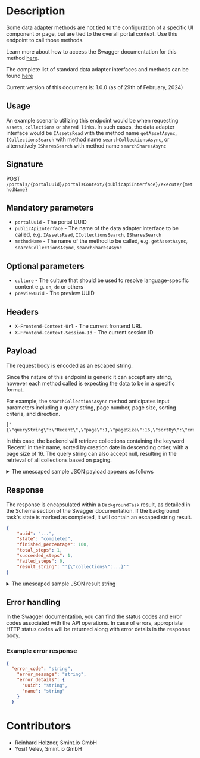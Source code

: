 Description
===========

Some data adapter methods are not tied to the configuration of a specific UI component or page, but are tied to the overall portal context. Use this endpoint to call those methods.

Learn more about how to access the Swagger documentation for this method [here](../../README.md#swagger-page).

The complete list of standard data adapter interfaces and methods can be found [here](../Interfaces/README.md)

Current version of this document is: 1.0.0 (as of 29th of February, 2024)

## Usage

An example scenario utilizing this endpoint would be when requesting `assets`, `collections` or `shared links`. In such cases, the data adapter interface would be `IAssetsRead` with the method name `getAssetAsync`, `ICollectionsSearch` with method name `searchCollectionsAsync`, or alternatively `ISharesSearch` with method name `searchSharesAsync`

## Signature

POST `/portals/{portalUuid}/portalsContext/{publicApiInterface}/execute/{methodName}`

## Mandatory parameters

- `portalUuid` - The portal UUID
- `publicApiInterface` - The name of the data adapter interface to be called, e.g. `IAssetsRead`, `ICollectionsSearch`, `ISharesSearch`
- `methodName` - The name of the method to be called, e.g. `getAssetAsync`, `searchCollectionsAsync`, `searchSharesAsync`

## Optional parameters

- `culture` - The culture that should be used to resolve language-specific content e.g. `en`, `de` or others
- `previewUuid` - The preview UUID

## Headers

- `X-Frontend-Context-Url` - The current frontend URL
- `X-Frontend-Context-Session-Id` - The current session ID

## Payload

The request body is encoded as an escaped string. 

Since the nature of this endpoint is generic it can accept any string, however each 
method called is expecting the data to be in a specific format.

For example, the `searchCollectionsAsync` method anticipates input parameters including a query string, page number, page size, sorting criteria, and direction.

```
["{\"queryString\":\"Recent\",\"page\":1,\"pageSize\":16,\"sortBy\":\"createdAt\",\"sortDirection\":1}"]
```

In this case, the backend will retrieve collections containing the keyword 'Recent' in their name, sorted by creation date in descending order, with a page size of 16. The query string can also accept null, resulting in the retrieval of all collections based on paging.

<details>
  <summary>
    The unescaped sample JSON payload appears as follows
  </summary>

```JSON
[
  {
      "queryString": "Recent",
      "page": 1,
      "pageSize": 16,
      "sortBy": "createdAt",
      "sortDirection": 1
  }
]
```

</details>

## Response

The response is encapsulated within a `BackgroundTask` result, as detailed in the Schema section of the Swagger documentation. If the background task's state is marked as completed, it will contain an escaped string result.

```JSON
{
    "uuid": "...",
    "state": "completed",
    "finished_percentage": 100,
    "total_steps": 1,
    "succeeded_steps": 1,
    "failed_steps": 0,
    "result_string": "'{\"collections\":...}'"
}
```

<details>
  <summary>
    The unescaped sample JSON result string
  </summary>

```JSON
{
  "collections": [
    {
      "collectionId": "10",
      "name": "Recent photos",
      "previews": {
        "preview": [
          {
            "largeThumbnailUrl": "...",
            "previewThumbnailUrl": "..."
          },
          {
            "largeThumbnailUrl": "...",
            "previewThumbnailUrl": "..."
          }
        ]
      },
      "totalCommentCount": 1
    }
  ],
  "details": {
    "totalResults": 1
  }
}
```

The example response shows that a collection with id '10' called 'Recent photos' is returned, which has two assets with their respective thumbnail URLs
</details>

## Error handling

In the Swagger documentation, you can find the status codes and error codes associated with the API operations. In case of errors, appropriate HTTP status codes will be returned along with error details in the response body.

### Example error response

```json
{
  "error_code": "string",
    "error_message": "string",
    "error_details": {
      "uuid": "string",
      "name": "string"
    }  
  }
```

Contributors
============

- Reinhard Holzner, Smint.io GmbH
- Yosif Velev, Smint.io GmbH
